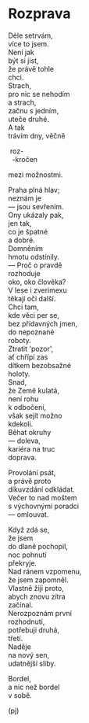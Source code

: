 Rozprava  
========  
  
Déle setrvám,  
více to jsem.  
Není jak  
být si jist,   
že právě tohle  
chci.  
Strach,  
pro nic se nehodím  
a strach,  
začnu s jedním,  
uteče druhé.  
A tak  
trávím dny, věčně  

&nbsp;roz-  
&nbsp;&nbsp;-kročen

mezi možnostmi.  
  
Praha plná hlav;  
neznám je  
— jsou sevřením.  
Ony ukázaly pak,  
jen tak,  
co je špatné  
a dobré.  
Domněním  
hmotu odstínily.  
 — Proč o pravdě  
rozhoduje  
oko, oko člověka?  
V lese i zverimexu  
těkají oči další.  
Chci tam,  
kde věci per se,  
bez přídavných jmen,  
do nepoznané  
roboty.  
Ztratit 'pozor',  
ať chřípí zas  
dítkem bezobsažné  
holoty.  
Snad,  
že Země kulatá,  
není rohu  
k odbočení,  
však sejít možno  
kdekoli.  
Běhat okruhy  
— doleva,  
kariéra na truc  
doprava.

Provolání psát,  
a právě proto  
díkuvzdání odkládat.  
Večer to nad moštem  
s výchovnými poradci  
— omlouvat.

Když zdá se,  
že jsem  
do dlaně pochopil,  
noc pohnutí  
překryje.  
Nad ránem vzpomenu,  
že jsem zapomněl.  
Vlastně žiji proto,  
abych znovu zítra  
začínal.  
Nerozpoznám první  
rozhodnutí,  
potřebuji druhá,  
třetí.  
Naděje  
na nový sen,  
udatnější sliby.

Bordel,  
a nic než bordel  
v sobě.

(pj)  
  
